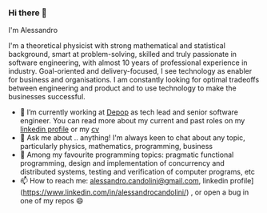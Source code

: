 ### Hi there 👋

I'm Alessandro

I'm a theoretical physicist with strong mathematical and statistical background, smart at problem-solving, skilled and truly passionate in software engineering, with almost 10 years of professional experience in industry. Goal-oriented and delivery-focused, I see technology as enabler for business and organisations. I am constantly looking for optimal tradeoffs between engineering and product and to use technology to make the businesses successful. 

- 🔭 I’m currently working at [Depop](https://depop.com/) as tech lead and senior software engineer. You can read more about my current and past roles on my [linkedin profile](https://www.linkedin.com/in/alessandrocandolini/) or my [cv](https://github.com/alessandrocandolini/cv-public) 
- 💬 Ask me about .. anything! I'm always keen to chat about any topic, particularly physics, mathematics, programming, business
- 🌱 Among my favourite programming topics: pragmatic functional programming, design and implementation of concurrency and distributed systems, testing and verification of computer programs, etc
- 📫 How to reach me: alessandro.candolini@gmail.com, linkedin profile](https://www.linkedin.com/in/alessandrocandolini/) , or open a bug in one of my repos 😄 


